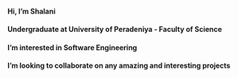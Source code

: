 <h4> Hi, I’m Shalani  </h4>
<h4> Undergraduate at University of Peradeniya - Faculty of Science </h4>
<h4> I’m interested in Software Engineering <h4>
<h4> I’m looking to collaborate on any amazing and interesting projects <h4> 
